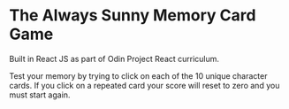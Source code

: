 # The Always Sunny Memory Card Game

Built in React JS as part of Odin Project React curriculum.

Test your memory by trying to click on each of the 10 unique character cards. If you click on a repeated card your score will reset to zero and you must start again.
